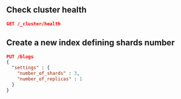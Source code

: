 ## Check cluster health

```JSON
GET /_cluster/health
```

## Create a new index defining shards number
```JSON
PUT /blogs
{
  "settings" : {
    "number_of_shards" : 3,
    "number_of_replicas" : 1
  }
}
```
